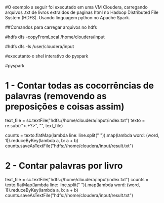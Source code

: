 #O exemplo a seguir foi executado em uma VM Cloudera, carregando arquivos .txt de livros extraidos de paginas html no Hadoop Distributed File System (HDFS). Usando linguagem python no Apache Spark.
	
##Comandos para carregar arquivos no hdfs 

#hdfs dfs -copyFromLocal /home/cloudera/input 

#hdfs dfs -ls /user/cloudera/input	
	
#executanto o shel interativo do pyspark 

#pyspark

# 1 - Contar todas as cocorrências  de palavras (removendo as preposições e coisas assim)

text_file = sc.textFile("hdfs://home/cloudera/input/index.txt")
texto = re.sub(r"<.+?>", "", text_file)

counts = texto.flatMap(lambda line: line.split(" ")).map(lambda word: (word, 1)).reduceByKey(lambda a, b: a + b)
counts.saveAsTextFile("hdfs://home/cloudera/input/result.txt")

# 2 - Contar palavras por livro 

text_file = sc.textFile("hdfs://home/cloudera/input/index.txt")
counts = texto.flatMap(lambda line: line.split(" ")).map(lambda word: (word, 1)).reduceByKey(lambda a, b: a + b)
counts.saveAsTextFile("hdfs://home/cloudera/input/result.txt")
